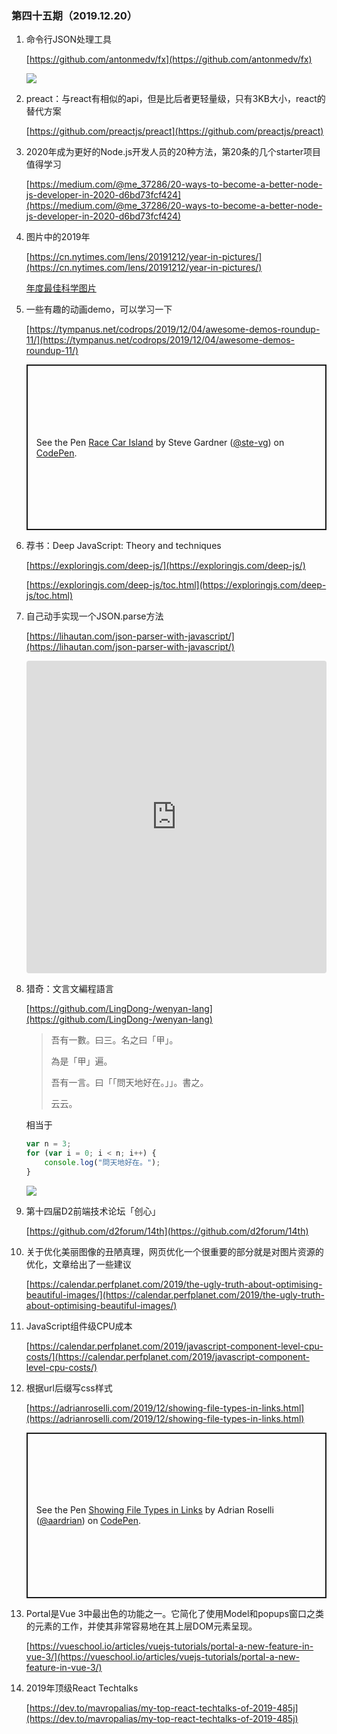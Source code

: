 ### 第四十五期（2019.12.20）

1. 命令行JSON处理工具

	[https://github.com/antonmedv/fx](https://github.com/antonmedv/fx)

	![](https://camo.githubusercontent.com/b5df8c57792e443a18a56cd9a292b1a101ba2391/68747470733a2f2f6d6564762e696f2f6173736574732f66782e676966)

2. preact：与react有相似的api，但是比后者更轻量级，只有3KB大小，react的替代方案

	[https://github.com/preactjs/preact](https://github.com/preactjs/preact)

3. 2020年成为更好的Node.js开发人员的20种方法，第20条的几个starter项目值得学习

	[https://medium.com/@me_37286/20-ways-to-become-a-better-node-js-developer-in-2020-d6bd73fcf424](https://medium.com/@me_37286/20-ways-to-become-a-better-node-js-developer-in-2020-d6bd73fcf424)

4. 图片中的2019年

	[https://cn.nytimes.com/lens/20191212/year-in-pictures/](https://cn.nytimes.com/lens/20191212/year-in-pictures/)

	[年度最佳科学图片](https://www.nature.com/articles/d41586-019-03839-z)

5. 一些有趣的动画demo，可以学习一下

	[https://tympanus.net/codrops/2019/12/04/awesome-demos-roundup-11/](https://tympanus.net/codrops/2019/12/04/awesome-demos-roundup-11/)

	<p class="codepen" data-height="265" data-theme-id="default" data-default-tab="html,result" data-user="ste-vg" data-slug-hash="BaaQamG" style="height: 265px; box-sizing: border-box; display: flex; align-items: center; justify-content: center; border: 2px solid; margin: 1em 0; padding: 1em;" data-pen-title="Race Car Island">
	<span>See the Pen <a href="https://codepen.io/ste-vg/pen/BaaQamG">
	Race Car Island</a> by Steve Gardner (<a href="https://codepen.io/ste-vg">@ste-vg</a>)
	on <a href="https://codepen.io">CodePen</a>.</span>
	</p>
	<script async src="https://static.codepen.io/assets/embed/ei.js"></script>

6. 荐书：Deep JavaScript: Theory and techniques

	[https://exploringjs.com/deep-js/](https://exploringjs.com/deep-js/)

	[https://exploringjs.com/deep-js/toc.html](https://exploringjs.com/deep-js/toc.html)

7. 自己动手实现一个JSON.parse方法

	[https://lihautan.com/json-parser-with-javascript/](https://lihautan.com/json-parser-with-javascript/)

	<iframe
	src="https://codesandbox.io/embed/json-parser-with-error-handling-hjwxk?fontsize=14&theme=dark&view=editor"
	style="width:100%; height:500px; border:0; border-radius: 4px; overflow:hidden;"
	title="JSON parser (with error handling)"
	allow="geolocation; microphone; camera; midi; vr; accelerometer; gyroscope; payment; ambient-light-sensor; encrypted-media; usb"
	sandbox="allow-modals allow-forms allow-popups allow-scripts allow-same-origin"
	></iframe>

8. 猎奇：文言文編程語言

	[https://github.com/LingDong-/wenyan-lang](https://github.com/LingDong-/wenyan-lang)

	> 吾有一數。曰三。名之曰「甲」。
	>
	> 為是「甲」遍。
	>
	>	吾有一言。曰「「問天地好在。」」。書之。
	>
	> 云云。

	相当于
	
	```js
	var n = 3;
	for (var i = 0; i < n; i++) {
		console.log("問天地好在。");
	}
	```

	![](https://github.com/LingDong-/wenyan-lang/raw/master/screenshots/screenshot01.png)

9. 第十四届D2前端技术论坛「创心」

	[https://github.com/d2forum/14th](https://github.com/d2forum/14th)

10. 关于优化美丽图像的丑陋真理，网页优化一个很重要的部分就是对图片资源的优化，文章给出了一些建议

	[https://calendar.perfplanet.com/2019/the-ugly-truth-about-optimising-beautiful-images/](https://calendar.perfplanet.com/2019/the-ugly-truth-about-optimising-beautiful-images/)

11. JavaScript组件级CPU成本

	[https://calendar.perfplanet.com/2019/javascript-component-level-cpu-costs/](https://calendar.perfplanet.com/2019/javascript-component-level-cpu-costs/)

12. 根据url后缀写css样式

	[https://adrianroselli.com/2019/12/showing-file-types-in-links.html](https://adrianroselli.com/2019/12/showing-file-types-in-links.html)

	<p class="codepen" data-height="265" data-theme-id="default" data-default-tab="html,result" data-user="aardrian" data-slug-hash="yLyOMQY" style="height: 265px; box-sizing: border-box; display: flex; align-items: center; justify-content: center; border: 2px solid; margin: 1em 0; padding: 1em;" data-pen-title="Showing File Types in Links">
	<span>See the Pen <a href="https://codepen.io/aardrian/pen/yLyOMQY">
	Showing File Types in Links</a> by Adrian Roselli (<a href="https://codepen.io/aardrian">@aardrian</a>)
	on <a href="https://codepen.io">CodePen</a>.</span>
	</p>
	<script async src="https://static.codepen.io/assets/embed/ei.js"></script>

13. Portal是Vue 3中最出色的功能之一。它简化了使用Model和popups窗口之类的元素的工作，并使其非常容易地在其上层DOM元素呈现。

	[https://vueschool.io/articles/vuejs-tutorials/portal-a-new-feature-in-vue-3/](https://vueschool.io/articles/vuejs-tutorials/portal-a-new-feature-in-vue-3/)

14. 2019年顶级React Techtalks

	[https://dev.to/mavropalias/my-top-react-techtalks-of-2019-485j](https://dev.to/mavropalias/my-top-react-techtalks-of-2019-485j) 







